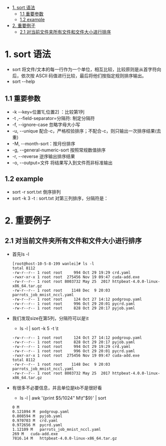 <!-- TOC -->

- [1. sort 语法](#1-sort-语法)
    - [1.1 重要参数](#11-重要参数)
    - [1.2 example](#12-example)
- [2.  重要例子](#2--重要例子)
    - [2.1 对当前文件夹所有文件和文件大小进行排序](#21-对当前文件夹所有文件和文件大小进行排序)

<!-- /TOC -->
# 1. sort 语法
* sort 将文件/文本的每一行作为一个单位，相互比较，比较原则是从首字符向后，依次按 ASCII 码值进行比较，最后将他们按指定规则排序输出。
* sort --help
## 1.1 重要参数
* -k --key=位置1[,位置2] ：比较第1列
* -t ,--field-separator=分隔符: 制定分隔符
* -f, --ignore-case		忽略字母大小写
*  -u, --unique		配合-c，严格校验排序；不配合-c，则只输出一次排序结果(去重)
* -M, --month-sort：按月份排序
* -g, --general-numeric-sort	按照常规数值排序
*  -r, --reverse			逆序输出排序结果
* -o, --output=文件		将结果写入到文件而非标准输出

## 1.2 example
* sort -r sort.txt 倒序排列
* sort -k 3 -t : sort.txt 对第三列排序，分隔符是：

# 2.  重要例子
## 2.1 对当前文件夹所有文件和文件大小进行排序
* 首先ls -l
    ```
    [root@host-10-5-8-199 wanlei]# ls -l
    total 8112
    -rw-r--r-- 1 root root     994 Oct 29 19:29 crd.yaml
    -rwxr-xr-x 1 root root  275456 Nov 19 09:47 cuda-add.exe
    -rw-r--r-- 1 root root 8003732 May 25  2017 httpbeat-4.0.0-linux-x86_64.tar.gz
    -rw-r--r-- 1 root root    1148 Dec  9 20:03 parrots_job_mnist_nccl.yaml
    -rw-r--r-- 1 root root     124 Oct 27 14:12 podgroup.yaml
    -rw-r--r-- 1 root root     996 Oct 29 20:01 pycrd.yaml
    -rw-r--r-- 1 root root     828 Oct 29 20:17 pyjob.yaml
    ```

* 我们发现size在第5列，分隔符可以是\t
    * ls -l | sort -k 5 -t \t
    ```
    -rw-r--r-- 1 root root     124 Oct 27 14:12 podgroup.yaml
    -rw-r--r-- 1 root root     828 Oct 29 20:17 pyjob.yaml
    -rw-r--r-- 1 root root     994 Oct 29 19:29 crd.yaml
    -rw-r--r-- 1 root root     996 Oct 29 20:01 pycrd.yaml
    -rwxr-xr-x 1 root root  275456 Nov 19 09:47 cuda-add.exe
    total 8112
    -rw-r--r-- 1 root root    1148 Dec  9 20:03 parrots_job_mnist_nccl.yaml
    -rw-r--r-- 1 root root 8003732 May 25  2017 httpbeat-4.0.0-linux-x86_64.tar.gz
    ```

* 有很多不必要信息，并且单位是kb不是很好看
    * ls -l | awk '{print $5/1024" M\t"$9}' | sort
    ```
    0 M
    0.121094 M	podgroup.yaml
    0.808594 M	pyjob.yaml
    0.970703 M	crd.yaml
    0.972656 M	pycrd.yaml
    1.12109 M	parrots_job_mnist_nccl.yaml
    269 M	cuda-add.exe
    7816.14 M	httpbeat-4.0.0-linux-x86_64.tar.gz
    ```